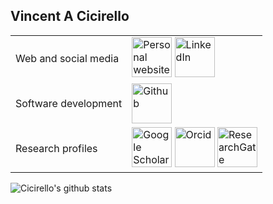 ## Vincent A Cicirello

|     |     |
| --- | ------ |
| Web and social media | [<img alt="Personal website" src="https://www.cicirello.org/favicon.ico" height="64" width="64">](https://www.cicirello.org/) [<img alt="LinkedIn" src="https://www.cicirello.org/images/in.svg" height="64" width="64">](https://www.linkedin.com/in/vacicirello) |
| Software development | [<img alt="Github" src="https://www.cicirello.org/images/mark-github-16.svg" height="64" width="64">](https://github.com/cicirello) |
| Research profiles | [<img alt="Google Scholar" src="https://www.cicirello.org/images/gs.svg" height="64" width="64">](http://scholar.google.com/citations?user=wq4N1CoAAAAJ) [<img alt="Orcid" src="https://www.cicirello.org/images/orcid.svg" height="64" width="64">](https://orcid.org/0000-0003-1072-8559) [<img alt="ResearchGate" src="https://www.cicirello.org/images/rg.svg" height="64" width="64">](https://www.researchgate.net/profile/Vincent_Cicirello) |


![Cicirello's github stats](https://github-readme-stats.vercel.app/api?username=cicirello&show_icons=true&count_private=true&include_all_commits=true&hide=contribs)



<!--
**cicirello/cicirello** is a ✨ _special_ ✨ repository because its `README.md` (this file) appears on your GitHub profile.

Here are some ideas to get you started:

- 🔭 I’m currently working on ...
- 🌱 I’m currently learning ...
- 👯 I’m looking to collaborate on ...
- 🤔 I’m looking for help with ...
- 💬 Ask me about ...
- 📫 How to reach me: ...
- 😄 Pronouns: ...
- ⚡ Fun fact: ...
-->
